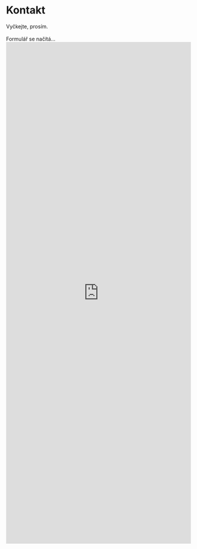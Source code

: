 # Kontakt

<div id="iframe-magic">
<div id="destroy" class="spinner-holder"><div class="spinner"></div>Vyčkejte, prosím.<br></br>Formulář se načítá&hellip;</div>

<iframe class="airtable-embed airtable-dynamic-height" src="https://airtable.com/embed/shrh95Xh5pfggLLeI?backgroundColor=green" frameborder="0" onmousewheel="" width="100%" height="1370" id="frame"></iframe>
</div>
